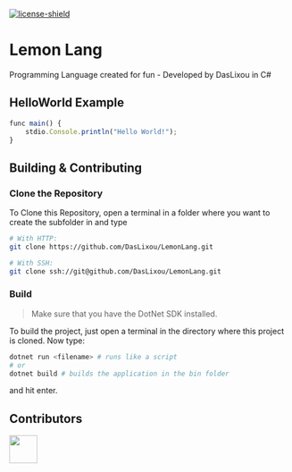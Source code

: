 [license]: https://github.com/DasLixou/LemonLang/blob/main/LICENSE

[license-shield]: https://img.shields.io/github/license/DasLixou/LemonLang?color=dddddd&label=License&logo=Github

[ ![license-shield][] ][license]

# Lemon Lang
Programming Language created for fun - Developed by DasLixou in C#

## HelloWorld Example
```js
func main() {
    stdio.Console.println("Hello World!");
}
```

## Building & Contributing

### Clone the Repository

To Clone this Repository, open a terminal in a folder where you want to create the subfolder in and type

```bash
# With HTTP:
git clone https://github.com/DasLixou/LemonLang.git

# With SSH:
git clone ssh://git@github.com/DasLixou/LemonLang.git
```

### Build

> Make sure that you have the DotNet SDK installed. 

To build the project, just open a terminal in the directory where this project is cloned. 
Now type:

```bash
dotnet run <filename> # runs like a script
# or
dotnet build # builds the application in the bin folder
```

and hit enter.

## Contributors

<a href="https://github.com/DasLixou/LemonLang/graphs/contributors">
	<img src="https://contrib.rocks/image?repo=DasLixou/LemonLang" width="50" />
</a>
